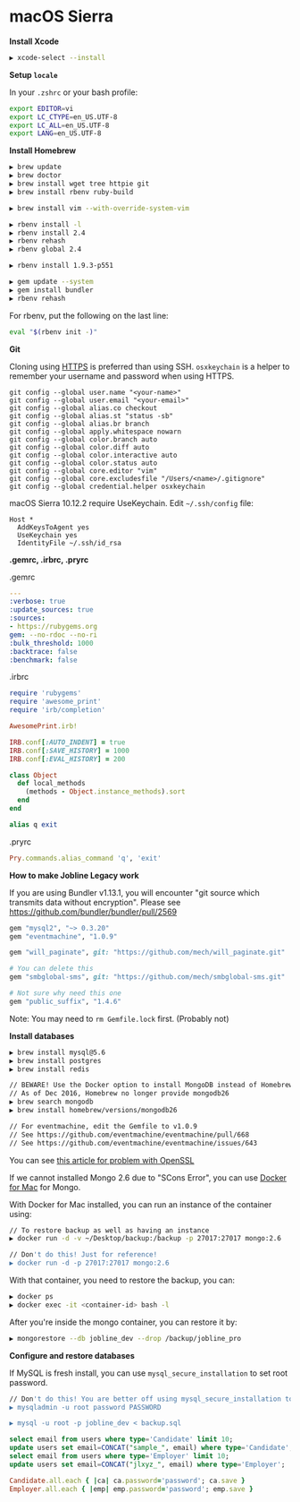 # macOS Sierra

**Install Xcode**

```bash
▶ xcode-select --install
```

**Setup `locale`**

In your `.zshrc` or your bash profile:

```bash
export EDITOR=vi
export LC_CTYPE=en_US.UTF-8
export LC_ALL=en_US.UTF-8
export LANG=en_US.UTF-8
```

**Install Homebrew**

```bash
▶ brew update
▶ brew doctor
▶ brew install wget tree httpie git
▶ brew install rbenv ruby-build

▶ brew install vim --with-override-system-vim

▶ rbenv install -l
▶ rbenv install 2.4
▶ rbenv rehash
▶ rbenv global 2.4

▶ rbenv install 1.9.3-p551

▶ gem update --system
▶ gem install bundler
▶ rbenv rehash
```

For rbenv, put the following on the last line:

```bash
eval "$(rbenv init -)"
```

**Git**

Cloning using [HTTPS](https://help.github.com/articles/which-remote-url-should-i-use/) is preferred than using SSH. `osxkeychain` is a helper to remember your username and password when using HTTPS.

```
git config --global user.name "<your-name>"
git config --global user.email "<your-email>"
git config --global alias.co checkout
git config --global alias.st "status -sb"
git config --global alias.br branch
git config --global apply.whitespace nowarn
git config --global color.branch auto
git config --global color.diff auto
git config --global color.interactive auto
git config --global color.status auto
git config --global core.editor "vim"
git config --global core.excludesfile "/Users/<name>/.gitignore"
git config --global credential.helper osxkeychain
```

macOS Sierra 10.12.2 require UseKeychain. Edit `~/.ssh/config` file:

```
Host *
  AddKeysToAgent yes
  UseKeychain yes
  IdentityFile ~/.ssh/id_rsa
```

**.gemrc, .irbrc, .pryrc**

.gemrc

```yaml
---
:verbose: true
:update_sources: true
:sources:
- https://rubygems.org
gem: --no-rdoc --no-ri
:bulk_threshold: 1000
:backtrace: false
:benchmark: false
```

.irbrc

```ruby
require 'rubygems'
require 'awesome_print'
require 'irb/completion'

AwesomePrint.irb!

IRB.conf[:AUTO_INDENT] = true
IRB.conf[:SAVE_HISTORY] = 1000
IRB.conf[:EVAL_HISTORY] = 200

class Object
  def local_methods
    (methods - Object.instance_methods).sort
  end
end

alias q exit
```

.pryrc

```ruby
Pry.commands.alias_command 'q', 'exit'
```

**How to make Jobline Legacy work**

If you are using Bundler v1.13.1, you will encounter "git source which transmits data without encryption". Please see https://github.com/bundler/bundler/pull/2569

```ruby
gem "mysql2", "~> 0.3.20"
gem "eventmachine", "1.0.9"

gem "will_paginate", git: "https://github.com/mech/will_paginate.git"

# You can delete this
gem "smbglobal-sms", git: "https://github.com/mech/smbglobal-sms.git"

# Not sure why need this one
gem "public_suffix", "1.4.6"
```

Note: You may need to `rm Gemfile.lock` first. (Probably not)

**Install databases**

```bash
▶ brew install mysql@5.6
▶ brew install postgres
▶ brew install redis

// BEWARE! Use the Docker option to install MongoDB instead of Homebrew since SCons Error is persistent
// As of Dec 2016, Homebrew no longer provide mongodb26
▶ brew search mongodb
▶ brew install homebrew/versions/mongodb26

// For eventmachine, edit the Gemfile to v1.0.9
// See https://github.com/eventmachine/eventmachine/pull/668
// See https://github.com/eventmachine/eventmachine/issues/643
```

You can see [this article for problem with OpenSSL](http://stackoverflow.com/questions/38670295/brew-refusing-to-link-openssl)

If we cannot installed Mongo 2.6 due to "SCons Error", you can use [Docker for Mac](https://www.docker.com/products/docker#/mac) for Mongo.

With Docker for Mac installed, you can run an instance of the container using:

```bash
// To restore backup as well as having an instance
▶ docker run -d -v ~/Desktop/backup:/backup -p 27017:27017 mongo:2.6

// Don't do this! Just for reference!
▶ docker run -d -p 27017:27017 mongo:2.6
```

With that container, you need to restore the backup, you can:

```bash
▶ docker ps
▶ docker exec -it <container-id> bash -l
```

After you're inside the mongo container, you can restore it by:

```bash
▶ mongorestore --db jobline_dev --drop /backup/jobline_pro
```

**Configure and restore databases**

If MySQL is fresh install, you can use `mysql_secure_installation` to set root password.

```bash
// Don't do this! You are better off using mysql_secure_installation to reset root password
▶ mysqladmin -u root password PASSWORD

▶ mysql -u root -p jobline_dev < backup.sql
```

```sql
select email from users where type='Candidate' limit 10;
update users set email=CONCAT("sample_", email) where type='Candidate';
select email from users where type='Employer' limit 10;
update users set email=CONCAT("jlxyz_", email) where type='Employer';
```

```ruby
Candidate.all.each { |ca| ca.password='password'; ca.save }
Employer.all.each { |emp| emp.password='password'; emp.save }
```

